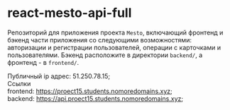 # react-mesto-api-full
Репозиторий для приложения проекта `Mesto`, включающий фронтенд и бэкенд части приложения со следующими возможностями: авторизации и регистрации пользователей, операции с карточками и пользователями. Бэкенд расположите в директории `backend/`, а фронтенд - в `frontend/`. 
  
Публичный ip адрес: 51.250.78.15;  
Сcылки   
frontend: https://proect15.students.nomoredomains.xyz;  
backend: https://api.proect15.students.nomoredomains.xyz;  
